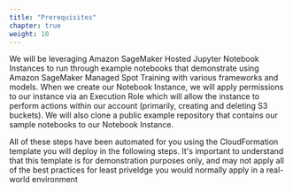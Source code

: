 ```yaml
---
title: "Prerequisites"
chapter: true
weight: 10
---
```


We will be leveraging Amazon SageMaker Hosted Jupyter Notebook Instances to run through example notebooks that demonstrate using Amazon SageMaker Managed Spot Training with various frameworks and models. When we create our Notebook Instance, we will apply permissions to our instance via an Execution Role which will allow the instance to perform actions within our account (primarily, creating and deleting S3 buckets). We will also clone a public example repository that contains our sample notebooks to our Notebook Instance.

All of these steps have been automated for you using the CloudFormation template you will deploy in the following steps. It's important to understand that this template is for demonstration purposes only, and may not apply all of the best practices for least priveldge you would normally apply in a real-world environment